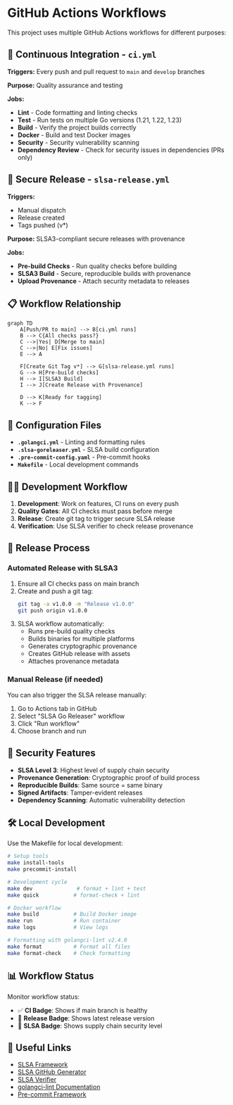 # GitHub Actions Workflows

This project uses multiple GitHub Actions workflows for different purposes:

## 🔄 Continuous Integration - `ci.yml`

**Triggers:** Every push and pull request to `main` and `develop` branches

**Purpose:** Quality assurance and testing

**Jobs:**
- **Lint** - Code formatting and linting checks
- **Test** - Run tests on multiple Go versions (1.21, 1.22, 1.23)
- **Build** - Verify the project builds correctly
- **Docker** - Build and test Docker images
- **Security** - Security vulnerability scanning
- **Dependency Review** - Check for security issues in dependencies (PRs only)

## 🚀 Secure Release - `slsa-release.yml`

**Triggers:**
- Manual dispatch
- Release created
- Tags pushed (v*)

**Purpose:** SLSA3-compliant secure releases with provenance

**Jobs:**
- **Pre-build Checks** - Run quality checks before building
- **SLSA3 Build** - Secure, reproducible builds with provenance
- **Upload Provenance** - Attach security metadata to releases

## 📋 Workflow Relationship

```mermaid
graph TD
    A[Push/PR to main] --> B[ci.yml runs]
    B --> C{All checks pass?}
    C -->|Yes| D[Merge to main]
    C -->|No| E[Fix issues]
    E --> A

    F[Create Git Tag v*] --> G[slsa-release.yml runs]
    G --> H[Pre-build checks]
    H --> I[SLSA3 Build]
    I --> J[Create Release with Provenance]

    D --> K[Ready for tagging]
    K --> F
```

## 🔧 Configuration Files

- **`.golangci.yml`** - Linting and formatting rules
- **`.slsa-goreleaser.yml`** - SLSA build configuration
- **`.pre-commit-config.yaml`** - Pre-commit hooks
- **`Makefile`** - Local development commands

## 🏃‍♂️ Development Workflow

1. **Development**: Work on features, CI runs on every push
2. **Quality Gates**: All CI checks must pass before merge
3. **Release**: Create git tag to trigger secure SLSA release
4. **Verification**: Use SLSA verifier to check release provenance

## 📝 Release Process

### Automated Release with SLSA3

1. Ensure all CI checks pass on main branch
2. Create and push a git tag:
   ```bash
   git tag -a v1.0.0 -m "Release v1.0.0"
   git push origin v1.0.0
   ```
3. SLSA workflow automatically:
   - Runs pre-build quality checks
   - Builds binaries for multiple platforms
   - Generates cryptographic provenance
   - Creates GitHub release with assets
   - Attaches provenance metadata

### Manual Release (if needed)

You can also trigger the SLSA release manually:
1. Go to Actions tab in GitHub
2. Select "SLSA Go Releaser" workflow
3. Click "Run workflow"
4. Choose branch and run

## 🔐 Security Features

- **SLSA Level 3**: Highest level of supply chain security
- **Provenance Generation**: Cryptographic proof of build process
- **Reproducible Builds**: Same source = same binary
- **Signed Artifacts**: Tamper-evident releases
- **Dependency Scanning**: Automatic vulnerability detection

## 🛠️ Local Development

Use the Makefile for local development:

```bash
# Setup tools
make install-tools
make precommit-install

# Development cycle
make dev              # format + lint + test
make quick           # format-check + lint

# Docker workflow
make build           # Build Docker image
make run             # Run container
make logs            # View logs

# Formatting with golangci-lint v2.4.0
make format          # Format all files
make format-check    # Check formatting
```

## 📊 Workflow Status

Monitor workflow status:
- ✅ **CI Badge**: Shows if main branch is healthy
- 🚀 **Release Badge**: Shows latest release version
- 🔐 **SLSA Badge**: Shows supply chain security level

## 🔗 Useful Links

- [SLSA Framework](https://slsa.dev/)
- [SLSA GitHub Generator](https://github.com/slsa-framework/slsa-github-generator)
- [SLSA Verifier](https://github.com/slsa-framework/slsa-verifier)
- [golangci-lint Documentation](https://golangci-lint.run/)
- [Pre-commit Framework](https://pre-commit.com/)
